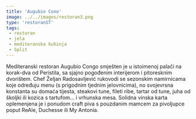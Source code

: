 ```yaml
---
title: 'Augubio Cono'
image: ../../images/restoran3.png
type: 'restoranST'
tags:
 - restoran
 - jela
 - mediteranska kuhinja
 - Split
---
```

Mediteranski restoran Augubio Congo smješten je u istoimenoj palači na korak-dva od Peristila, sa sjajno pogođenim interijerom i pitoresknim dvorištem. Chef Željan Radosavljević rukovodi se sezonskim namirnicama koje određuju menu (s prigodnim tjednim jelovnicima), no svojevrsna konstanta su domaća tijesta, steakovi tune, fileti ribe, tartar od tune, juha od školjki ili kozica s tartufom... i vrhunska mesa. Solidna vinska karta oplemenjena je i ponudom craft piva s pouzdanim mamcem za pivoljupce poput ReAle, Duchesse ili My Antonia.